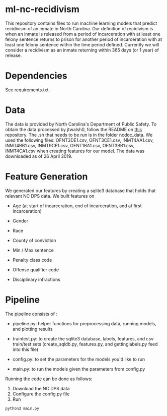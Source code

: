 # ml-nc-recidivism

This repository contains files to run machine learning models that predict recidivism of an inmate in North Carolina. Our definition of recidivism is when an inmate is released from a period of incarceration with at least one felony sentence returns to prison for another period of incarceration with at least one felony sentence within the time period defined. Currently we will consider a recidivism as an inmate returning within 365 days (or 1 year) of release.


# Dependencies

See requirements.txt.


# Data

The data is provided by North Carolina's Department of Public Safety. To obtain the data processed by jtwalsh0, follow the README on [this](https://github.com/jtwalsh0/ncdoc_data) repository. The .sh that needs to be run is in the folder ncdoc_data. We used the following files: OFNT3DE1.csv, OFNT3CE1.csv, INMT4AA1.csv, INMT4BB1.csv, INMT9CF1.csv, OFNT1BA1.csv, OFNT3BB1.csv, INMT4CA1.csv when creating features for our model. The data was downloaded as of 26 April 2019.

# Feature Generation

We generated our features by creating a sqlite3 database that holds that relevant NC DPS data. We built features on 

* Age (at start of incarceration, end of incarceration, and at first incarceration)

* Gender

* Race

* County of conviction

* Min / Max sentence

* Penalty class code

* Offense qualifier code

* Disciplinary infractions


# Pipeline

The pipeline consists of :

* pipeline.py: helper functions for preprocessing data, running models, and plotting results

* traintest.py: to create the sqlite3 database, labels, features, and csv train/test sets (create_sqldb.py, features.py, and gettinglabels.py feed into this file)

* config.py: to set the parameters for the models you'd like to run

* main.py: to run the models given the parameters from config.py


Running the code can be done as follows:

1. Download the NC DPS data
2. Configure the config.py file
3. Run 
``` python 
python3 main.py 
```

